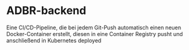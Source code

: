# ADBR-backend
Eine CI/CD-Pipeline, die bei jedem Git-Push automatisch einen neuen Docker-Container erstellt, diesen in eine Container Registry pusht und anschließend in Kubernetes deployed

